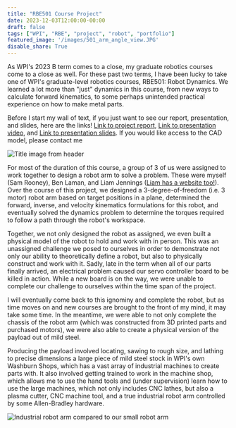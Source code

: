 ```yaml
---
title: "RBE501 Course Project"
date: 2023-12-03T12:00:00-00:00
draft: false
tags: ["WPI", "RBE", "project", "robot", "portfolio"]
featured_image: '/images/501_arm_angle_view.JPG'
disable_share: True
---
```


As WPI's 2023 B term comes to a close, my graduate robotics courses come to a close as well. For these past two terms, I have been lucky to take one of WPI's graduate-level robotics courses, RBE501: Robot Dynamics. We learned a lot more than "just" dynamics in this course, from new ways to calculate forward kinematics, to some perhaps unintended practical experience on how to make metal parts.

<!--more-->
<!-- Fun fact; the text on the line above ends the content summary early! Pretty handy trick. -->

Before I start my wall of text, if you just want to see our report, presentation, and slides, here are the links! [Link to project report](/pdf/rbe501_report.PDF), [Link to presentation video](https://www.youtube.com/watch?v=CwcXeBxKKKM), and [Link to presentation slides](/pdf/rbe501_slides.PDF). If you would like access to the CAD model, please contact me 

![Title image from header](/images/501_arm_angle_view.JPG)

<!-- While in our other undergrad courses we investigate the Denavit-Hartenberg parameter formulation of robot kinematics, in this course we learn about the screw theory form. Without getting into too much detail, screw theory allows us to define our robot based on the "home position" of the robot's end effector and the "screw axes", which are defined based on the axes of rotation for each of the robot's revolute joints (or axis of translation, in the case of prismatic joints). In a sense, this can be thought of as starting from the "end" of the robot, and moving joint by joint towards the center until there are no more joints to consider. This is in opposition to DH parameters which start from the center and 

In the end, both systems do the same thing, but screw theory has some convenient advantages a little deeper down the mathematical rabbit hole. However, an in-depth discussion of the pros and cons of screw theory are well outside the scope of this post. -->

For most of the duration of this course, a group of 3 of us were assigned to work together to design a robot arm to solve a problem. These were myself (Sam Rooney), Ben Laman, and Liam Jennings ([Liam has a website too!](https://ldjennings.github.io)). Over the course of this project, we designed a 3-degree-of-freedom (i.e. 3 motor) robot arm based on target positions in a plane, determined the forward, inverse, and velocity kinematics formulations for this robot, and eventually solved the dynamics problem to determine the torques required to follow a path through the robot's workspace. 

Together, we not only designed the robot as assigned, we even built a physical model of the robot to hold and work with in person. This was an unassigned challenge we posed to ourselves in order to demonstrate not only our ability to theoretically define a robot, but also to physically construct and work with it. Sadly, late in the term when all of our parts finally arrived, an electrical problem caused our servo controller board to be killed in action. While a new board is on the way, we were unable to complete our challenge to ourselves within the time span of the project. 

I will eventually come back to this ignominy and complete the robot, but as time moves on and new courses are brought to the front of my mind, it may take some time. In the meantime, we were able to not only complete the chassis of the robot arm (which was constructed from 3D printed parts and purchased motors), we were also able to create a physical version of the payload out of mild steel. 

Producing the payload involved locating, sawing to rough size, and lathing to precise dimensions a large piece of mild steel stock in WPI's own Washburn Shops, which has a vast array of industrial machines to create parts with. It also involved getting trained to work in the machine shop, which allows me to use the hand tools and (under supervision) learn how to use the large machines, which not only includes CNC lathes, but also a plasma cutter, CNC machine tool, and a true industrial robot arm controlled by some Allen-Bradley hardware. 

![Industrial robot arm compared to our small robot arm](/images/big_robot_little_robot.JPG)

